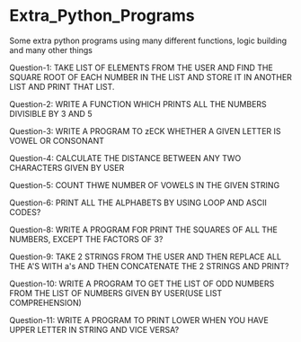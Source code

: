 # Extra_Python_Programs
Some extra python programs using many different functions, logic building and many other things

Question-1: TAKE LIST OF ELEMENTS FROM THE USER AND FIND THE SQUARE ROOT OF EACH NUMBER IN THE LIST AND STORE IT IN ANOTHER LIST AND PRINT THAT LIST.

Question-2: WRITE A FUNCTION WHICH PRINTS ALL THE NUMBERS DIVISIBLE BY 3 AND 5

Question-3: WRITE A PROGRAM TO zECK WHETHER A GIVEN LETTER IS VOWEL OR CONSONANT

Question-4: CALCULATE THE DISTANCE BETWEEN ANY TWO CHARACTERS GIVEN BY USER

Question-5: COUNT THWE NUMBER OF VOWELS IN THE GIVEN STRING

Question-6: PRINT ALL THE ALPHABETS BY USING LOOP AND ASCII CODES?

Question-8: WRITE A PROGRAM FOR PRINT THE SQUARES OF ALL THE NUMBERS, EXCEPT THE FACTORS OF 3?

Question-9: TAKE 2 STRINGS FROM THE USER AND THEN REPLACE ALL THE A'S WITH a's AND THEN CONCATENATE THE 2 STRINGS AND PRINT?

Question-10: WRITE A PROGRAM TO GET THE LIST OF ODD NUMBERS FROM THE LIST OF NUMBERS GIVEN BY USER(USE LIST COMPREHENSION)

Question-11: WRITE A PROGRAM TO PRINT LOWER WHEN YOU HAVE UPPER LETTER IN STRING AND VICE VERSA?
